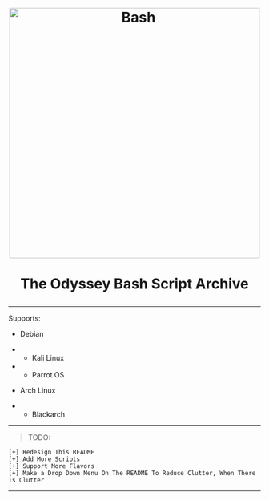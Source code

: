 <h1 align="center">
  <br>
  <a href="https://github.com/ODYSSE3US"><img src="https://upload.wikimedia.org/wikipedia/commons/thumb/8/82/Gnu-bash-logo.svg/2560px-Gnu-bash-logo.svg.png" alt="Bash" width="500"></a>
  <br>
  <br>
  The Odyssey Bash Script Archive
   </a> </p>
</h1>

---
Supports:

- Debian
- - Kali Linux
- - Parrot OS

- Arch Linux
- - Blackarch

---

> TODO:
```
[+] Redesign This README
[+] Add More Scripts
[+] Support More Flavors
[+] Make a Drop Down Menu On The README To Reduce Clutter, When There Is Clutter
```
---